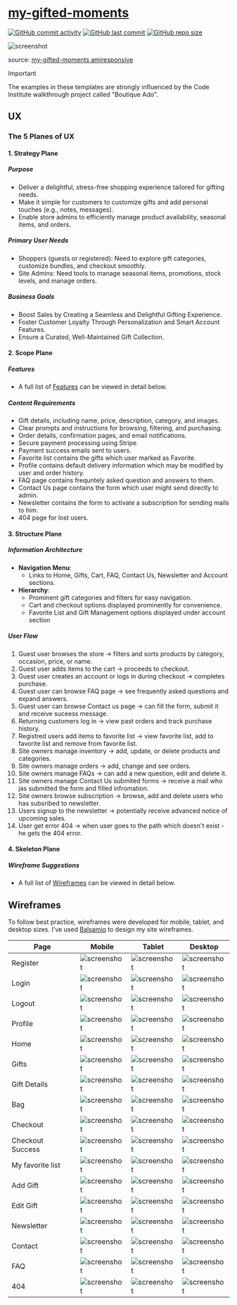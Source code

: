 # [my-gifted-moments](https://my-gifted-moments-154948e92f6b.herokuapp.com)

[![GitHub commit activity](https://img.shields.io/github/commit-activity/t/dfedyachkina/my-gifted-moments)](https://www.github.com/dfedyachkina/my-gifted-moments/commits/main)
[![GitHub last commit](https://img.shields.io/github/last-commit/dfedyachkina/my-gifted-moments)](https://www.github.com/dfedyachkina/my-gifted-moments/commits/main)
[![GitHub repo size](https://img.shields.io/github/repo-size/dfedyachkina/my-gifted-moments)](https://www.github.com/dfedyachkina/my-gifted-moments)


![screenshot](documentation/mockup.png)

source: [my-gifted-moments amiresponsive](https://ui.dev/amiresponsive?url=https://my-gifted-moments-154948e92f6b.herokuapp.com)

> [!IMPORTANT]
> The examples in these templates are strongly influenced by the Code Institute walkthrough project called "Boutique Ado".

## UX

### The 5 Planes of UX

#### 1. Strategy Plane
##### Purpose
- Deliver a delightful, stress-free shopping experience tailored for gifting needs.
- Make it simple for customers to customize gifts and add personal touches (e.g., notes, messages).
- Enable store admins to efficiently manage product availability, seasonal items, and orders.

##### Primary User Needs
- Shoppers (guests or registered): Need to explore gift categories, customize bundles, and checkout smoothly.
- Site Admins: Need tools to manage seasonal items, promotions, stock levels, and manage orders.

##### Business Goals
- Boost Sales by Creating a Seamless and Delightful Gifting Experience.
- Foster Customer Loyalty Through Personalization and Smart Account Features.
- Ensure a Curated, Well-Maintained Gift Collection.

#### 2. Scope Plane
##### Features
- A full list of [Features](#features) can be viewed in detail below.

##### Content Requirements
- Gift details, including name, price, description, category, and images.
- Clear prompts and instructions for browsing, filtering, and purchasing.
- Order details, confirmation pages, and email notifications.
- Secure payment processing using Stripe.
- Payment success emails sent to users.
- Favorite list contains the gifts which user marked as Favorite.
- Profile contains default delivery information which may be modified by user and order history.
- FAQ page contains frequntely asked question and answers to them.
- Contact Us page contains the form which user might send directly to admin.
- Newsletter contains the form to activate a subscription for sending mails to him. 
- 404 page for lost users.

#### 3. Structure Plane
##### Information Architecture
- **Navigation Menu**:
  - Links to Home, Gifts, Cart, FAQ, Contact Us, Newsletter and Account sections.
- **Hierarchy**:
  - Prominent gift categories and filters for easy navigation.
  - Cart and checkout options displayed prominently for convenience.
  - Favorite List and Gift Management options displayed under account section

##### User Flow
1. Guest user browses the store → filters and sorts products by category, occasion, price, or name.
2. Guest user adds items to the cart → proceeds to checkout.
3. Guest user creates an account or logs in during checkout → completes purchase.
4. Guest user can browse FAQ page → see frequently asked questions and expand answers.
5. Guest user can browse Contact us page → can fill the form, submit it and receive suceess message.
6. Returning customers log in → view past orders and track purchase history.
7. Registred users add items to favorite list → view favorite list, add to favorite list and remove from favorite list.
8. Site owners manage inventory → add, update, or delete products and categories.
9. Site owners manage orders → add, change and see orders.
10. Site owners manage FAQs → can add a new question, edit and delete it.
11. Site owners manage Contact Us submited forms → receive a mail who jas submitted the form and filled infromation.
12. Site owners browse subscription → browse, add and delete users who has subsribed to newsletter.
13. Users signup to the newsletter → potentially receive advanced notice of upcoming sales.
14. User get error 404 → when user goes to the path which doesn't exist - he gets the 404 error.

#### 4. Skeleton Plane
##### Wireframe Suggestions
- A full list of [Wireframes](#wireframes) can be viewed in detail below.

## Wireframes

To follow best practice, wireframes were developed for mobile, tablet, and desktop sizes.
I've used [Balsamiq](https://balsamiq.com/wireframes) to design my site wireframes.

| Page | Mobile | Tablet | Desktop |
| --- | --- | --- | --- |
| Register | ![screenshot](documentation/wireframes/mobile-register.png) | ![screenshot](documentation/wireframes/tablet-register.png) | ![screenshot](documentation/wireframes/desktop-register.png) |
| Login | ![screenshot](documentation/wireframes/mobile-login.png) | ![screenshot](documentation/wireframes/tablet-login.png) | ![screenshot](documentation/wireframes/desktop-login.png) |
| Logout | ![screenshot](documentation/wireframes/mobile-logout.png) | ![screenshot](documentation/wireframes/tablet-logout.png) | ![screenshot](documentation/wireframes/desktop-logout.png) |
| Profile | ![screenshot](documentation/wireframes/mobile-profile.png) | ![screenshot](documentation/wireframes/tablet-profile.png) | ![screenshot](documentation/wireframes/desktop-profile.png) |
| Home | ![screenshot](documentation/wireframes/mobile-home.png) | ![screenshot](documentation/wireframes/tablet-home.png) | ![screenshot](documentation/wireframes/desktop-home.png) |
| Gifts | ![screenshot](documentation/wireframes/mobile-gifts.png) | ![screenshot](documentation/wireframes/tablet-gifts.png) | ![screenshot](documentation/wireframes/desktop-gifts.png) |
| Gift Details | ![screenshot](documentation/wireframes/mobile-gift-details.png) | ![screenshot](documentation/wireframes/tablet-gift-details.png) | ![screenshot](documentation/wireframes/desktop-gift-details.png) |
| Bag | ![screenshot](documentation/wireframes/mobile-bag.png) | ![screenshot](documentation/wireframes/tablet-bag.png) | ![screenshot](documentation/wireframes/desktop-bag.png) |
| Checkout | ![screenshot](documentation/wireframes/mobile-checkout.png) | ![screenshot](documentation/wireframes/tablet-checkout.png) | ![screenshot](documentation/wireframes/desktop-checkout.png) |
| Checkout Success | ![screenshot](documentation/wireframes/mobile-checkout-success.png) | ![screenshot](documentation/wireframes/tablet-checkout-success.png) | ![screenshot](documentation/wireframes/desktop-checkout-success.png) |
| My favorite list | ![screenshot](documentation/wireframes/mobile-my-favorite-list.png) | ![screenshot](documentation/wireframes/tablet-my-favorite-list.png) | ![screenshot](documentation/wireframes/desktop-my-favorite-list.png) |
| Add Gift | ![screenshot](documentation/wireframes/mobile-add-gift.png) | ![screenshot](documentation/wireframes/tablet-add-gift.png) | ![screenshot](documentation/wireframes/desktop-add-gift.png) |
| Edit Gift| ![screenshot](documentation/wireframes/mobile-edit-gift.png) | ![screenshot](documentation/wireframes/tablet-edit-gift.png) | ![screenshot](documentation/wireframes/desktop-edit-gift.png) |
| Newsletter | ![screenshot](documentation/wireframes/mobile-newsletter.png) | ![screenshot](documentation/wireframes/tablet-newsletter.png) | ![screenshot](documentation/wireframes/desktop-newsletter.png) |
| Contact | ![screenshot](documentation/wireframes/mobile-contact.png) | ![screenshot](documentation/wireframes/tablet-contact.png) | ![screenshot](documentation/wireframes/desktop-contact.png) |
| FAQ | ![screenshot](documentation/wireframes/mobile-faq.png) | ![screenshot](documentation/wireframes/tablet-faq.png) | ![screenshot](documentation/wireframes/desktop-fag.png) |
| 404 | ![screenshot](documentation/wireframes/mobile-404.png) | ![screenshot](documentation/wireframes/tablet-404.png) | ![screenshot](documentation/wireframes/desktop-404.png) |

